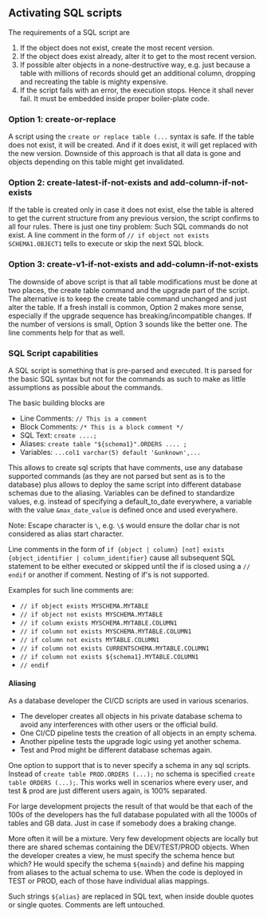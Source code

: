 ## Activating SQL scripts

The requirements of a SQL script are

1. If the object does not exist, create the most recent version.
1. If the object does exist already, alter it to get to the most recent version.
1. If possible alter objects in a none-destructive way, e.g. just because a table with millions of records should get an additional column, dropping and recreating the table is mighty expensive.
1. If the script fails with an error, the execution stops. Hence it shall never fail. It must be embedded inside proper boiler-plate code.


### Option 1: create-or-replace

A script using the `create or replace table (...` syntax is safe. If the table does not exist, it will be created. And if it does exist, it will get replaced with the new version. Downside of this approach is that all data is gone and objects depending on this table might get invalidated.

### Option 2: create-latest-if-not-exists and add-column-if-not-exists

If the table is created only in case it does not exist, else the table is altered to get the current structure from any previous version, the script confirms to all four rules.
There is just one tiny problem: Such SQL commands do not exist. A line comment in the form of `// if object not exists SCHEMA1.OBJECT1` tells to execute or skip the next SQL block.

### Option 3: create-v1-if-not-exists and add-column-if-not-exists

The downside of above script is that all table modifications must be done at two places, the create table command and the upgrade part of the script.
The alternative is to keep the create table command unchanged and just alter the table.
If a fresh install is common, Option 2 makes more sense, especially if the upgrade sequence has breaking/incompatible changes. If the number of versions is small, Option 3 sounds like the better one. The line comments help for that as well.




### SQL Script capabilities

A SQL script is something that is pre-parsed and executed. It is parsed for the basic SQL syntax but not for the commands as such to make as little assumptions as possible about the commands.

The basic building blocks are

- Line Comments: `// This is a comment`
- Block Comments: `/* This is a block comment */`
- SQL Text: `create ....;`
- Aliases: `create table "${schema1}".ORDERS .... ;`
- Variables: `...col1 varchar(5) default '&unknown',...`

This allows to create sql scripts that have comments, use any database supported commands (as they are not parsed but sent as is to the database) plus allows to deploy the same script into different database schemas due to the aliasing.
Variables can be defined to standardize values, e.g. instead of specifying a default_to_date everywhere, a variable with the value `&max_date_value` is defined once and used everywhere.

Note: Escape character is `\`, e.g. `\$` would ensure the dollar char is not considered as alias start character.

Line comments in the form of `if {object | column} [not] exists {object_identifier | column_identifier}` cause all subsequent SQL statement to be either executed or skipped until the if is closed using a `// endif` or another if comment.
Nesting of if's is not supported.

Examples for such line comments are:

- `// if object exists MYSCHEMA.MYTABLE`
- `// if object not exists MYSCHEMA.MYTABLE`
- `// if column exists MYSCHEMA.MYTABLE.COLUMN1`
- `// if column not exists MYSCHEMA.MYTABLE.COLUMN1`
- `// if column not exists MYTABLE.COLUMN1`
- `// if column not exists CURRENTSCHEMA.MYTABLE.COLUMN1`
- `// if column not exists ${schema1}.MYTABLE.COLUMN1`
- `// endif`



#### Aliasing

As a database developer the CI/CD scripts are used in various scenarios. 

- The developer creates all objects in his private database schema to avoid any interferences with other users or the official build.
- One CI/CD pipeline tests the creation of all objects in an empty schema.
- Another pipeline tests the upgrade logic using yet another schema.
- Test and Prod might be different database schemas again.

One option to support that is to never specify a schema in any sql scripts. Instead of `create table PROD.ORDERS (...);` no schema is specified `create table ORDERS (...);`.
This works well in scenarios where every user, and test & prod are just different users again, is 100% separated.

For large development projects the result of that would be that each of the 100s of the developers has the full database populated with all the 1000s of tables and GB data. Just in case if somebody does a braking change.

More often it will be a mixture. Very few development objects are locally but there are shared schemas containing the DEV/TEST/PROD objects. When the developer creates a view, he must specify the schema hence but which? He would specify the schema `${maindb}` and define his mapping from aliases to the actual schema to use. When the code is deployed in TEST or PROD, each of those have individual alias mappings.

Such strings `${alias}` are replaced in SQL text, when inside double quotes or single quotes. Comments are left untouched.